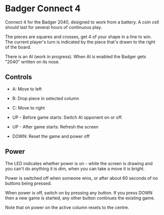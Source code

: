 # Badger Connect 4

Connect 4 for the Badger 2040, designed to work from a battery.  A coin cell should last for several hours of continuous play.

The pieces are squares and crosses, get 4 of your shape in a line to win.  The current player's turn is indicated by the piece that's drawn to the right of the board.

There is an AI (work in progress).  When AI is enabled the Badger gets "2040" written on its nose.

## Controls

* A: Move to left
* B: Drop piece in selected column
* C: Move to right

* UP - Before game starts: Switch AI opponent on or off.
* UP - After game starts: Refresh the screen
* DOWN: Reset the game and power off

## Power

The LED indicates whether power is on - while the screen is drawing and you can't do anything it is dim, when you can take a move it is bright.

Power is switched off when someone wins, or after about 60 seconds of no buttons being pressed.

When power is off, switch on by pressing any button.  If you press DOWN then a new game is started, any other button continues the existing game.

Note that on power on the active column resets to the centre.
